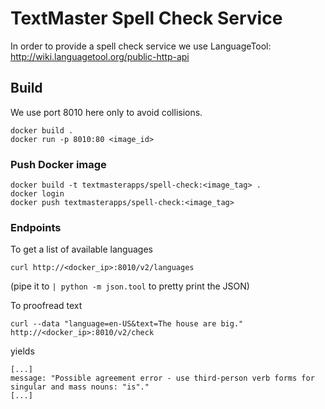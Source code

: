 # TextMaster Spell Check Service

In order to provide a spell check service we use
LanguageTool: http://wiki.languagetool.org/public-http-api

## Build

We use port 8010 here only to avoid collisions.

```shell
docker build .
docker run -p 8010:80 <image_id>
```

### Push Docker image

```shell
docker build -t textmasterapps/spell-check:<image_tag> .
docker login
docker push textmasterapps/spell-check:<image_tag>
```

### Endpoints

To get a list of available languages

`curl http://<docker_ip>:8010/v2/languages`

(pipe it to `| python -m json.tool` to pretty print the JSON)

To proofread text

`curl --data "language=en-US&text=The house are big." http://<docker_ip>:8010/v2/check`

yields

```
[...]
message: "Possible agreement error - use third-person verb forms for singular and mass nouns: "is"."
[...]
```
